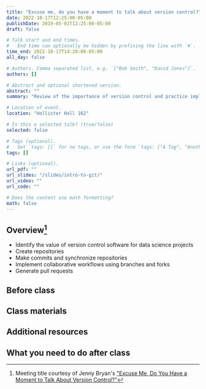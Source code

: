 ```yaml
---
title: "Excuse me, do you have a moment to talk about version control?"
date: 2022-10-17T12:25:00-05:00
publishDate: 2019-05-01T12:25:00-05:00
draft: false

# Talk start and end times.
#   End time can optionally be hidden by prefixing the line with `#`.
time_end: 2022-10-17T14:20:00-05:00
all_day: false

# Authors. Comma separated list, e.g. `["Bob Smith", "David Jones"]`.
authors: []

# Abstract and optional shortened version.
abstract: ""
summary: "Review of the importance of version control and practice implementing Git workflows."

# Location of event.
location: "Hollister Hall 162"

# Is this a selected talk? (true/false)
selected: false

# Tags (optional).
#   Set `tags: []` for no tags, or use the form `tags: ["A Tag", "Another Tag"]` for one or more tags.
tags: []

# Links (optional).
url_pdf: ""
url_slides: "/slides/intro-to-git/"
url_video: ""
url_code: ""

# Does the content use math formatting?
math: false
---
```




## Overview[^bryan]

* Identify the value of version control software for data science projects
* Create repositories
* Make commits and synchronize repositories
* Implement collaborative workflows using branches and forks
* Generate pull requests

## Before class


## Class materials


## Additional resources


## What you need to do after class

[^bryan]: Meeting title courtesy of Jenny Bryan's ["Excuse Me, Do You Have a Moment to Talk About Version Control?"](https://www.tandfonline.com/doi/full/10.1080/00031305.2017.1399928)
